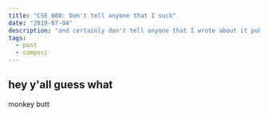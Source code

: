 ```yaml
---
title: "CSE 000: Don't tell anyone that I suck"
date: "2019-07-04"
description: "and certainly don't tell anyone that I wrote about it publicly."
tags:
  - post
  - compsci
---
```

## hey y'all guess what

monkey butt

